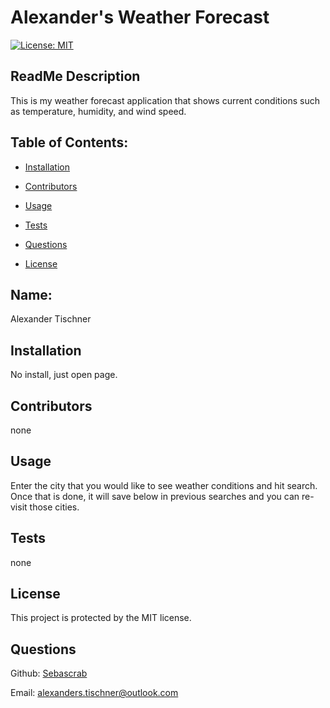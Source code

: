 # Alexander's Weather Forecast
  [![License: MIT](https://img.shields.io/badge/License-MIT-yellow.svg)](https://opensource.org/licenses/MIT)
  ## ReadMe Description 

  This is my weather forecast application that shows current conditions such as temperature, humidity, and wind speed.  
  ## Table of Contents: 

  * [Installation](#installation) 

  * [Contributors](#contributors) 

  * [Usage](#usage) 

  * [Tests](#tests) 

  * [Questions](#questions) 

  * [License](#license) 

  ## Name: 

  Alexander Tischner
  ## Installation 

  No install, just open page. 
  ## Contributors 

  none
  ## Usage 

  Enter the city that you would like to see weather conditions and hit search. Once that is done, it will save below in previous searches and you can re-visit those cities.  
  ## Tests 

  none
  ## License 
 
  This project is protected by the MIT license.
  ## Questions 

  Github: [Sebascrab](https://github.com/Sebascrab) 

  Email: alexanders.tischner@outlook.com 

  


